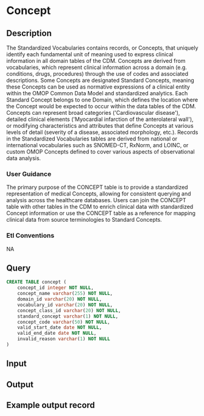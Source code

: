 <!---->

# Concept

## Description
The Standardized Vocabularies contains records, or Concepts, that uniquely identify each fundamental unit of meaning used to express clinical information in all domain tables of the CDM. Concepts are derived from vocabularies, which represent clinical information across a domain (e.g. conditions, drugs, procedures) through the use of codes and associated descriptions. Some Concepts are designated Standard Concepts, meaning these Concepts can be used as normative expressions of a clinical entity within the OMOP Common Data Model and standardized analytics. Each Standard Concept belongs to one Domain, which defines the location where the Concept would be expected to occur within the data tables of the CDM. Concepts can represent broad categories ('Cardiovascular disease'), detailed clinical elements ('Myocardial infarction of the anterolateral wall'), or modifying characteristics and attributes that define Concepts at various levels of detail (severity of a disease, associated morphology, etc.). Records in the Standardized Vocabularies tables are derived from national or international vocabularies such as SNOMED-CT, RxNorm, and LOINC, or custom OMOP Concepts defined to cover various aspects of observational data analysis.


### User Guidance
The primary purpose of the CONCEPT table is to provide a standardized representation of medical Concepts, allowing for consistent querying and analysis across the healthcare databases.
Users can join the CONCEPT table with other tables in the CDM to enrich clinical data with standardized Concept information or use the CONCEPT table as a reference for mapping clinical data from source terminologies to Standard Concepts.

### Etl Conventions
NA

## Query
```sql
CREATE TABLE concept (
	concept_id integer NOT NULL,
	concept_name varchar(255) NOT NULL,
	domain_id varchar(20) NOT NULL,
	vocabulary_id varchar(20) NOT NULL,
	concept_class_id varchar(20) NOT NULL,
	standard_concept varchar(1) NOT NULL,
	concept_code varchar(50) NOT NULL,
	valid_start_date date NOT NULL,
	valid_end_date date NOT NULL,
	invalid_reason varchar(1) NOT NULL
)
```

## Input


## Output


## Example output record


